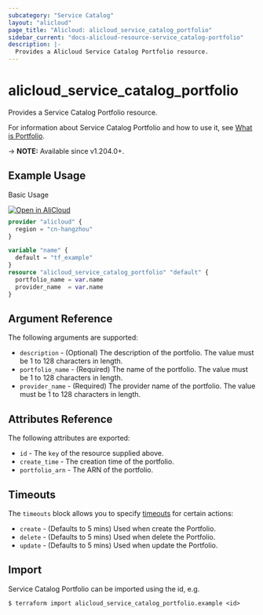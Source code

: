 ```yaml
---
subcategory: "Service Catalog"
layout: "alicloud"
page_title: "Alicloud: alicloud_service_catalog_portfolio"
sidebar_current: "docs-alicloud-resource-service_catalog-portfolio"
description: |-
  Provides a Alicloud Service Catalog Portfolio resource.
---
```


# alicloud_service_catalog_portfolio

Provides a Service Catalog Portfolio resource.

For information about Service Catalog Portfolio and how to use it, see [What is Portfolio](https://www.alibabacloud.com/help/en/service-catalog/developer-reference/api-servicecatalog-2021-09-01-createportfolio).

-> **NOTE:** Available since v1.204.0+.

## Example Usage

Basic Usage

<div style="display: block;margin-bottom: 40px;"><div class="oics-button" style="float: right;position: absolute;margin-bottom: 10px;">
  <a href="https://api.aliyun.com/api-tools/terraform?resource=alicloud_service_catalog_portfolio&exampleId=f31a54b0-52d9-2317-6b33-895774ce8e0b79eb9c1e&activeTab=example&spm=docs.r.service_catalog_portfolio.0.f31a54b052&intl_lang=EN_US" target="_blank">
    <img alt="Open in AliCloud" src="https://img.alicdn.com/imgextra/i1/O1CN01hjjqXv1uYUlY56FyX_!!6000000006049-55-tps-254-36.svg" style="max-height: 44px; max-width: 100%;">
  </a>
</div></div>

```terraform
provider "alicloud" {
  region = "cn-hangzhou"
}

variable "name" {
  default = "tf_example"
}
resource "alicloud_service_catalog_portfolio" "default" {
  portfolio_name = var.name
  provider_name  = var.name
}
```

## Argument Reference

The following arguments are supported:
* `description` - (Optional) The description of the portfolio. The value must be 1 to 128 characters in length.
* `portfolio_name` - (Required) The name of the portfolio. The value must be 1 to 128 characters in length.
* `provider_name` - (Required) The provider name of the portfolio. The value must be 1 to 128 characters in length.


## Attributes Reference

The following attributes are exported:
* `id` - The `key` of the resource supplied above.
* `create_time` - The creation time of the portfolio.
* `portfolio_arn` - The ARN of the portfolio.

## Timeouts

The `timeouts` block allows you to specify [timeouts](https://www.terraform.io/docs/configuration-0-11/resources.html#timeouts) for certain actions:
* `create` - (Defaults to 5 mins) Used when create the Portfolio.
* `delete` - (Defaults to 5 mins) Used when delete the Portfolio.
* `update` - (Defaults to 5 mins) Used when update the Portfolio.

## Import

Service Catalog Portfolio can be imported using the id, e.g.

```shell
$ terraform import alicloud_service_catalog_portfolio.example <id>
```